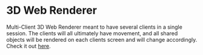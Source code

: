 # 3D Web Renderer
<a>Multi-Client 3D Web Renderer meant to have several clients in a single session. The clients will all ultimately have movement, and all shared objects will be rendered on each clients screen and will change accordingly.</a>
<br>
<a>Check it out <a href="https://erasmusss-multiclient-webgl-renderer.onrender.com">here</a>.</a>
